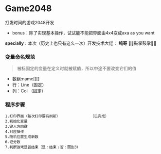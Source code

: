 # Game2048
打发时间的游戏2048开发

* bonus：除了实现基本操作，试试能不能把界面由4x4变成axa as you want

**specially**：本次（历史上也只有这么一次）开发技术大佬： **纯哥**
👋👋鼓掌鼓掌👋👋
###  变量命名规范
> 被标固定的变量在定义时就被赋值，所以中途不要改变它们的值

* 数组:name[][]
* 行：Line（固定）
* 列：Col （固定）
### 程序步骤
```
1.打印界面（每次打印要有刷新）              （已完成）
2.初始化变量
3.键入方向键
4.对应操作
5.随机位置生成新数
6.记分数
7.判断游戏是否结束（是：结束；否：回到3）
```
